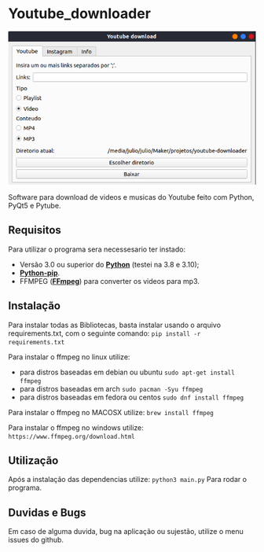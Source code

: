 # Youtube_downloader
  
![Imagem da jánela](https://github.com/JN513/youtube_downloader/blob/create_pages/window.png) 

Software para download de videos e musicas do Youtube feito com Python, PyQt5 e Pytube.

## Requisitos

Para utilizar o programa sera necessesario ter instado:

* Versão 3.0 ou superior do **[Python](https://www.python.org/)** (testei na 3.8 e 3.10);
* **[Python-pip](https://pt.stackoverflow.com/questions/239047/como-instalar-o-pip-no-windows-10)**.
* FFMPEG (**[FFmpeg](https://www.ffmpeg.org/)**) para converter os videos para mp3.

## Instalação

Para instalar todas as Bibliotecas, basta instalar usando o arquivo requirements.txt, com o seguinte comando:
``` pip install -r requirements.txt ```

Para instalar o ffmpeg no linux utilize:
- para distros baseadas em debian ou ubuntu ``` sudo apt-get install ffmpeg ```
- para distros baseadas em arch ``` sudo pacman -Syu ffmpeg ```
- para distros baseadas em fedora ou centos ``` sudo dnf install ffmpeg ```

Para instalar o ffmpeg no MACOSX utilize:
``` brew install ffmpeg ```

Para instalar o ffmpeg no windows utilize:
``` https://www.ffmpeg.org/download.html ```

## Utilização

Após a instalação das dependencias utilize:
``` python3 main.py ```
Para rodar o programa.

## Duvidas e Bugs

Em caso de alguma duvida, bug na aplicação ou sujestão, utilize o menu issues do github.

